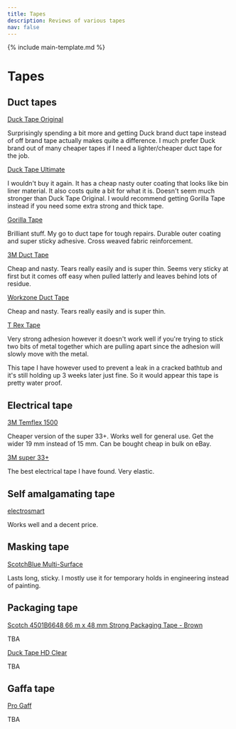 ```yaml
---
title: Tapes
description: Reviews of various tapes
nav: false
---
```


{% include main-template.md %}

# Tapes

## Duct tapes

[Duck Tape Original](https://www.amazon.co.uk/gp/product/B0051HEDB4/)

Surprisingly spending a bit more and getting Duck brand duct tape instead of off brand tape actually makes quite a difference. I much prefer Duck brand out of many cheaper tapes if I need a lighter/cheaper duct tape for the job.

[Duck Tape Ultimate](https://www.amazon.co.uk/gp/product/B005VOKMN0/)

I wouldn't buy it again. It has a cheap nasty outer coating that looks like bin liner material. It also costs quite a bit for what it is. Doesn't seem much stronger than Duck Tape Original. I would recommend getting Gorilla Tape instead if you need some extra strong and thick tape.

[Gorilla Tape](https://www.amazon.co.uk/gp/product/B001W030HM)

Brilliant stuff. My go to duct tape for tough repairs. Durable outer coating and super sticky adhesive. Cross weaved fabric reinforcement.

[3M Duct Tape](https://www.lidl.com/products/326846_B)

Cheap and nasty. Tears really easily and is super thin. Seems very sticky at first but it comes off easy when pulled latterly and leaves behind lots of residue.

[Workzone Duct Tape](https://www.aldi.co.uk/duct-tape-50m/p/093072007548400)

Cheap and nasty. Tears really easily and is super thin.

[T Rex Tape](https://www.amazon.co.uk/gp/product/B012APXT96/)

Very strong adhesion however it doesn't work well if you're trying to stick two bits of metal together which are pulling apart since the adhesion will slowly move with the metal.

This tape I have however used to prevent a leak in a cracked bathtub and it's still holding up 3 weeks later just fine. So it would appear this tape is pretty water proof.

## Electrical tape

[3M Temflex 1500](https://www.amazon.co.uk/TROT1925-Temflex-1500-Vinyl-Electrical-Insulation-quality/dp/B002Z7Z5VU)

Cheaper version of the super 33+. Works well for general use. Get the wider 19 mm instead of 15 mm. Can be bought cheap in bulk on eBay.

[3M super 33+]()

The best electrical tape I have found. Very elastic.

## Self amalgamating tape

[electrosmart](https://www.amazon.co.uk/gp/product/B003A5MRF8/)

Works well and a decent price.

## Masking tape

[ScotchBlue Multi-Surface](https://www.amazon.co.uk/gp/product/B084B8PBHG/)

Lasts long, sticky. I mostly use it for temporary holds in engineering instead of painting.

## Packaging tape

[Scotch 4501B6648 66 m x 48 mm Strong Packaging Tape - Brown](https://www.amazon.co.uk/Scotch-4501B6648-Strong-Packaging-Tape/dp/B00P8TVFIO/)

TBA

[Duck Tape HD Clear](https://www.amazon.co.uk/Duck-Heavy-Duty-Packaging-Tape/dp/B00CDNK6RE)

TBA

## Gaffa tape

[Pro Gaff](https://www.amazon.co.uk/Pro-Gaff-RS127GN24X25-Fluorescent-Matt-Cloth/dp/B00XTV8VMQ/)

TBA